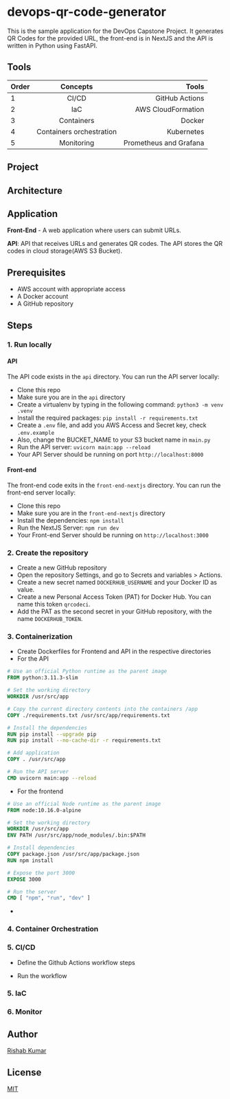 # devops-qr-code-generator

This is the sample application for the DevOps Capstone Project.
It generates QR Codes for the provided URL, the front-end is in NextJS and the API is written in Python using FastAPI.

## Tools
| Order   | Concepts                  | Tools                   |
| :---    | :----:                    |     ---:                |
| 1       | CI/CD                     | GitHub Actions          |
| 2       | IaC                       | AWS CloudFormation      |
| 3       | Containers                | Docker                  |
| 4       | Containers orchestration  | Kubernetes              |
| 5       | Monitoring                | Prometheus and Grafana  |

## Project

## Architecture

## Application

**Front-End** - A web application where users can submit URLs.

**API**: API that receives URLs and generates QR codes. The API stores the QR codes in cloud storage(AWS S3 Bucket).

## Prerequisites
- AWS account with appropriate access
- A Docker account
- A GitHub repository

## Steps
### 1. Run locally
#### API
The API code exists in the `api` directory. You can run the API server locally:
- Clone this repo
- Make sure you are in the `api` directory
- Create a virtualenv by typing in the following command: `python3 -m venv .venv`
- Install the required packages: `pip install -r requirements.txt`
- Create a `.env` file, and add you AWS Access and Secret key, check  `.env.example`
- Also, change the BUCKET_NAME to your S3 bucket name in `main.py`
- Run the API server: `uvicorn main:app --reload`
- Your API Server should be running on port `http://localhost:8000`

#### Front-end
The front-end code exits in the `front-end-nextjs` directory. You can run the front-end server locally:
- Clone this repo
- Make sure you are in the `front-end-nextjs` directory
- Install the dependencies: `npm install`
- Run the NextJS Server: `npm run dev`
- Your Front-end Server should be running on `http://localhost:3000`
### 2. Create the repository
- Create a new GitHub repository 
- Open the repository Settings, and go to Secrets and variables > Actions.
- Create a new secret named `DOCKERHUB_USERNAME` and your Docker ID as value.
- Create a new Personal Access Token (PAT) for Docker Hub. You can name this token `qrcodeci`.
- Add the PAT as the second secret in your GitHub repository, with the name `DOCKERHUB_TOKEN`.
### 3. Containerization
- Create Dockerfiles for Frontend and API in the respective directories
- For the API
``` Dockerfile
# Use an official Python runtime as the parent image 
FROM python:3.11.3-slim

# Set the working directory
WORKDIR /usr/src/app

# Copy the current directory contents into the containers /app
COPY ./requirements.txt /usr/src/app/requirements.txt

# Install the dependencies
RUN pip install --upgrade pip
RUN pip install --no-cache-dir -r requirements.txt

# Add application
COPY . /usr/src/app

# Run the API server
CMD uvicorn main:app --reload
```

- For the frontend
``` Dockerfile
# Use an official Node runtime as the parent image 
FROM node:10.16.0-alpine

# Set the working directory
WORKDIR /usr/src/app
ENV PATH /usr/src/app/node_modules/.bin:$PATH

# Install dependencies
COPY package.json /usr/src/app/package.json
RUN npm install

# Expose the port 3000
EXPOSE 3000

# Run the server
CMD [ "npm", "run", "dev" ]
```
- 
### 4. Container Orchestration
### 5. CI/CD
- Define the Github Actions workflow steps

- Run the workflow
### 5. IaC
### 6. Monitor 

## Author

[Rishab Kumar](https://github.com/rishabkumar7)

## License

[MIT](./LICENSE)
